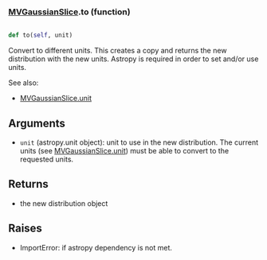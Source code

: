 ### [MVGaussianSlice](MVGaussianSlice.md).to (function)


```py

def to(self, unit)

```



Convert to different units.  This creates a copy and returns the
new distribution with the new units.  Astropy is required in order to
set and/or use units.

See also:

* [MVGaussianSlice.unit](MVGaussianSlice.unit.md)

Arguments
------------
* `unit` (astropy.unit object): unit to use in the new distribution.
    The current units (see [MVGaussianSlice.unit](MVGaussianSlice.unit.md)) must be able to
    convert to the requested units.

Returns
------------
* the new distribution object

Raises
-----------
* ImportError: if astropy dependency is not met.

